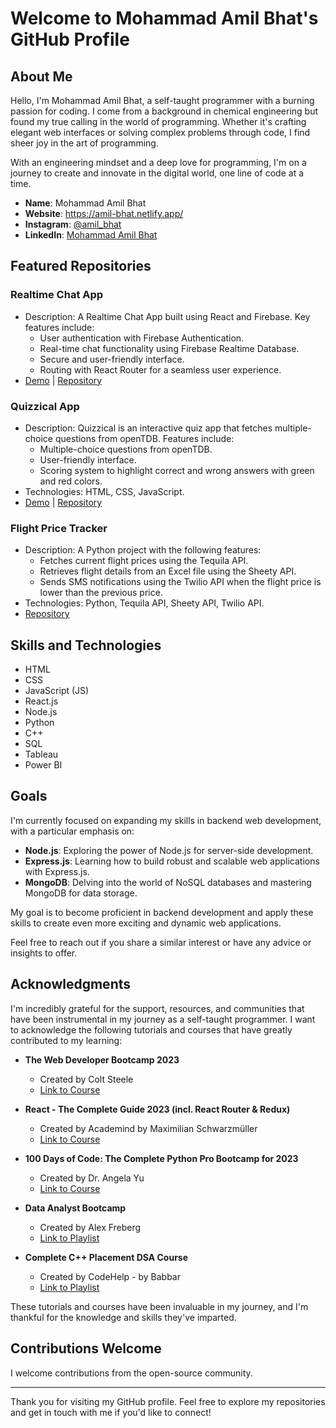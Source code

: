 # Welcome to Mohammad Amil Bhat's GitHub Profile


## About Me

Hello, I'm Mohammad Amil Bhat, a self-taught programmer with a burning passion for coding. I come from a background in chemical engineering but found my true calling in the world of programming. Whether it's crafting elegant web interfaces or solving complex problems through code, I find sheer joy in the art of programming.

With an engineering mindset and a deep love for programming, I'm on a journey to create and innovate in the digital world, one line of code at a time.

- **Name**: Mohammad Amil Bhat
- **Website**: https://amil-bhat.netlify.app/
- **Instagram**: [@amil_bhat](https://www.instagram.com/amil_bhat/)
- **LinkedIn**: [Mohammad Amil Bhat](https://www.linkedin.com/in/mohammad-amil-bhat-91a238157/)


## Featured Repositories

### Realtime Chat App
- Description: A Realtime Chat App built using React and Firebase. Key features include:
  - User authentication with Firebase Authentication.
  - Real-time chat functionality using Firebase Realtime Database.
  - Secure and user-friendly interface.
  - Routing with React Router for a seamless user experience.
- [Demo](https://mabrealtimechat.netlify.app/) | [Repository](https://github.com/amilbhat/realtime-chat-app)

### Quizzical App
- Description: Quizzical is an interactive quiz app that fetches multiple-choice questions from openTDB. Features include:
  - Multiple-choice questions from openTDB.
  - User-friendly interface.
  - Scoring system to highlight correct and wrong answers with green and red colors.
- Technologies: HTML, CSS, JavaScript.
- [Demo](https://amilbhat.github.io/Quizzical/) | [Repository](https://github.com/amilbhat/Quizzical)

### Flight Price Tracker
- Description: A Python project with the following features:
  - Fetches current flight prices using the Tequila API.
  - Retrieves flight details from an Excel file using the Sheety API.
  - Sends SMS notifications using the Twilio API when the flight price is lower than the previous price.
- Technologies: Python, Tequila API, Sheety API, Twilio API.
- [Repository](https://github.com/amilbhat/pythonprojects/tree/4507b6b4e2cbd0e2082c9a5436f8409aa45cb0dc/Flight%20Finder)

## Skills and Technologies

- HTML
- CSS
- JavaScript (JS)
- React.js
- Node.js
- Python
- C++
- SQL
- Tableau
- Power BI


## Goals

I'm currently focused on expanding my skills in backend web development, with a particular emphasis on:

- **Node.js**: Exploring the power of Node.js for server-side development.
- **Express.js**: Learning how to build robust and scalable web applications with Express.js.
- **MongoDB**: Delving into the world of NoSQL databases and mastering MongoDB for data storage.

My goal is to become proficient in backend development and apply these skills to create even more exciting and dynamic web applications.

Feel free to reach out if you share a similar interest or have any advice or insights to offer.


## Acknowledgments

I'm incredibly grateful for the support, resources, and communities that have been instrumental in my journey as a self-taught programmer. I want to acknowledge the following tutorials and courses that have greatly contributed to my learning:

- **The Web Developer Bootcamp 2023**
  - Created by Colt Steele
  - [Link to Course](https://www.udemy.com/course/the-web-developer-bootcamp/)

- **React - The Complete Guide 2023 (incl. React Router & Redux)**
  - Created by Academind by Maximilian Schwarzmüller
  - [Link to Course](https://www.udemy.com/course/react-the-complete-guide-incl-redux/)

- **100 Days of Code: The Complete Python Pro Bootcamp for 2023**
  - Created by Dr. Angela Yu
  - [Link to Course](https://www.udemy.com/course/100-days-of-code/)

- **Data Analyst Bootcamp**
  - Created by Alex Freberg
  - [Link to Playlist](https://www.youtube.com/playlist?list=PLUaB-1hjhk8FE_XZ87vPPSfHqb6OcM0cF)

- **Complete C++ Placement DSA Course**
  - Created by CodeHelp - by Babbar
  - [Link to Playlist](https://www.youtube.com/playlist?list=PLDzeHZWIZsTryvtXdMr6rPh4IDexB5NIA)

These tutorials and courses have been invaluable in my journey, and I'm thankful for the knowledge and skills they've imparted.


## Contributions Welcome

I welcome contributions from the open-source community.

---

Thank you for visiting my GitHub profile. Feel free to explore my repositories and get in touch with me if you'd like to connect!
